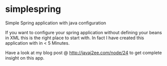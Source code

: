 simplespring
============

Simple Spring application with java configuration

If you want to configure your spring application without defining your beans in XML this is the right place to start with.
In fact I have created this application with in < 5 Minutes.

Have a look at my blog post @ http://javaj2ee.com/node/24 to get complete insight on this app.
